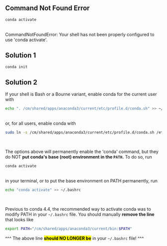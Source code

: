 ## Command Not Found Error

```sh
conda activate
```

<br>
CommandNotFoundError: Your shell has not been properly configured to use 'conda activate'.

## Solution 1

```sh
conda init
```

## Solution 2

If your shell is Bash or a Bourne variant, enable conda for the current user with

```sh
echo ". /cm/shared/apps/anaconda3/current/etc/profile.d/conda.sh" >> ~/.bashrc
```

<br>
or, for all users, enable conda with

```sh
sudo ln -s /cm/shared/apps/anaconda3/current/etc/profile.d/conda.sh /etc/profile.d/conda.sh
```

<br>

The options above will permanently enable the 'conda' command, but they do NOT
**put conda's base (root) environment in the `PATH`.**  To do so, run

```sh
conda activate
```

<br>
in your terminal, or to put the base environment on PATH permanently, run

```sh
echo "conda activate" >> ~/.bashrc
```

<br>

Previous to conda 4.4, the recommended way to activate conda was to modify PATH in
your `~/.bashrc` file.  You should manually **remove the line** that looks like

```sh
export PATH="/cm/shared/apps/anaconda3/current/bin:$PATH"
```

^^^ The above line <mark>**should NO LONGER be**</mark> in your `~/.bashrc` file! ^^^

<br>
